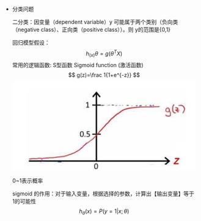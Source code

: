 - 分类问题

  二分类：因变量（dependent variable）y 可能属于两个类别（负向类（negative class）、正向类（positive class））。则 y的范围是{0,1}

  回归模型假设：
  $$
  h_(x)\theta =g(\theta^TX)
  $$
  常用的逻辑函数: S型函数 Sigmoid function (激活函数)
  $$
  g(z)=\frac 1{1+e^{-z}}
  $$
  ![sigmoid](sigmoid.png)

  0~1表示概率

  sigmoid 的作用：对于输入变量，根据选择的参数，计算出【输出变量】等于1的可能性
  $$
  h_\theta(x)=P(y=1|x;\theta)
  $$
  